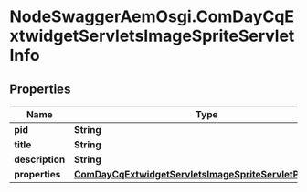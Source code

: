 # NodeSwaggerAemOsgi.ComDayCqExtwidgetServletsImageSpriteServletInfo

## Properties

Name | Type | Description | Notes
------------ | ------------- | ------------- | -------------
**pid** | **String** |  | [optional] 
**title** | **String** |  | [optional] 
**description** | **String** |  | [optional] 
**properties** | [**ComDayCqExtwidgetServletsImageSpriteServletProperties**](ComDayCqExtwidgetServletsImageSpriteServletProperties.md) |  | [optional] 


